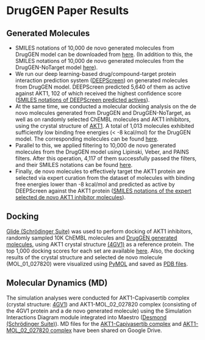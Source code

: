 #  DrugGEN Paper Results
## Generated Molecules
- SMILES notations of 10,000 de novo generated molecules from DrugGEN model can be downloaded from [here](generated_molecules/DrugGEN_generated_molecules.csv). (In addition to this, the SMILES notations of 10,000 de novo generated molecules from the DrugGEN-NoTarget model [here](generated_molecules/DrugGEN-NoTarget_generated_molecules.csv)).
- We run our deep learning-based drug/compound-target protein interaction prediction system ([DEEPScreen](https://pubs.rsc.org/en/content/articlehtml/2020/sc/c9sc03414e)) on generated molecules from DrugGEN model. DEEPScreen predicted 5,640 of them as active against AKT1, 102 of which received the highest confidence score ([SMILES notations of DEEPScreen predicted actives](generated_molecules/DrugGEN_deepscreen_actives.csv)).
- At the same time, we conducted a molecular docking analysis on the de novo molecules generated from DrugGEN and DrugGEN-NoTarget, as well as on randomly selected ChEMBL molecules and AKT1 inhibitors, using the crystal structure of [AKT1](https://www.rcsb.org/structure/4gv1). A total of 1,013 molecules exhibited sufficiently low binding free energies (< -8 kcal/mol) for the DrugGEN model. The corresponding molecules can be found [here](generated_molecules/DrugGEN_generated_molecules_docking_th8.csv).
- Parallel to this, we applied filtering to 10,000 de novo generated molecules from the DrugGEN model using Lipinski, Veber, and PAINS filters. After this operation, 4,117 of them successfully passed the filters, and their SMILES notations can be found [here](generated_molecules/DrugGEN_generated_molecules_physicofilter.csv).
- Finally, de novo molecules to effectively target the AKT1 protein are selected via expert curation from the dataset of molecules with binding free energies lower than -8 kcal/mol and predicted as active by DEEPScreen against the AKT1 protein ([SMILES notations of the expert selected de novo AKT1 inhibitor molecules](generated_molecules/Selected_denovo_AKT1_inhibitors.csv)).
## Docking
[Glide (Schrödinger Suite)](https://www.schrodinger.com/products/glide) was used to perform docking of AKT1 inhibitors, randomly sampled 10K ChEMBL molecules and [DrugGEN generated molecules](generated_molecules), using AKT1 crystal structure [(4GV1)](https://www.rcsb.org/structure/4GV1) as a reference protein. The top 1,000 docking scores for each set are available [here](docking). Also, the docking results of the crystal structure and selected de novo molecule (MOL_01_027820) were visualized using [PyMOL](https://www.schrodinger.com/products/pymol) and saved as [PDB files](docking). 
## Molecular Dynamics (MD)
The simulation analyses were conducted for AKT1-Capivasertib complex (crystal structure: [4GV1](https://www.rcsb.org/structure/4gv1)) and AKT1-MOL_02_027820 complex (consisting of the 4GV1 protein and a de novo generated molecule) using the Simulation Interactions Diagram module integrated into Maestro ([Desmond (Schrödinger Suite)](https://www.schrodinger.com/products/desmond)). MD files for the [AKT1-Capivasertib complex](https://drive.google.com/drive/u/0/folders/1jLBZ7mIjbXnAwe_oNkO4uhdz5N8rgmm2) and [AKT1-MOL_02_027820 complex](https://drive.google.com/drive/u/0/folders/1jJcKbgVYNm5lLkhLe5EZ9waWtOCW7X5x) have been shared on Google Drive. 

